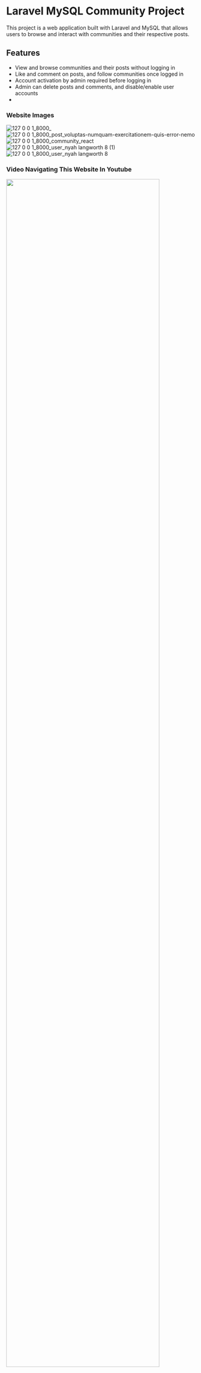 # Laravel MySQL Community Project
This project is a web application built with Laravel and MySQL that allows users to browse and interact with communities and their respective posts.

## Features
- View and browse communities and their posts without logging in
- Like and comment on posts, and follow communities once logged in
- Account activation by admin required before logging in
- Admin can delete posts and comments, and disable/enable user accounts
- 
### Website Images
![127 0 0 1_8000_](https://user-images.githubusercontent.com/69693216/212333902-459caae9-b9e7-441e-8434-8b3e7ca16361.png)
![127 0 0 1_8000_post_voluptas-numquam-exercitationem-quis-error-nemo](https://user-images.githubusercontent.com/69693216/212333829-06cbc733-8f0c-4866-a0c2-c982f5773a19.png)
![127 0 0 1_8000_community_react](https://user-images.githubusercontent.com/69693216/212333790-e79ca63b-eff3-479c-977a-6c7620a03ea1.png)
![127 0 0 1_8000_user_nyah langworth 8 (1)](https://user-images.githubusercontent.com/69693216/212333805-81d3aa73-0449-4182-812d-762d597e44be.png)
![127 0 0 1_8000_user_nyah langworth 8](https://user-images.githubusercontent.com/69693216/212333811-5647d14c-70fe-43b3-906c-4fa050b258be.png)


### Video Navigating This Website In Youtube
[<img src="https://user-images.githubusercontent.com/69693216/212333181-d658ecc5-494d-48a8-b3c1-7282104df24c.png" width="90%">](https://www.youtube.com/watch?v=xyDTutS7P5c)
